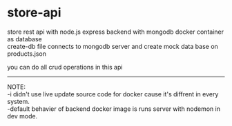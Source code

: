 # store-api

store rest api with node.js express backend with mongodb docker container as database<br>
create-db file connects to mongodb server and create mock data base on products.json<br>

you can do all crud operations in this api<br>

<hr>
NOTE:<br>
-i didn't use live update source code for docker cause it's diffrent in every system.<br>
-default behavier of backend docker image is runs server with nodemon in dev mode.<br>

